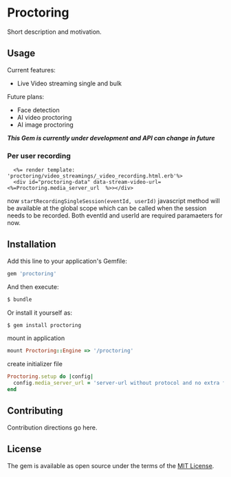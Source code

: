 # Proctoring
Short description and motivation.

## Usage

Current features:

* Live Video streaming single and bulk

Future plans:

* Face detection
* AI video proctoring
* AI image proctoring

***This Gem is currently under development and API can change in future***

### Per user recording

```erb
  <%= render template: 'proctoring/video_streamings/_video_recording.html.erb'%>
  <div id="proctoring-data" data-stream-video-url=<%=Proctoring.media_server_url  %>></div>
```

now `startRecordingSingleSession(eventId, userId)` javascript method will be available at the global scope which can be called when the session needs to be recorded. Both eventId and userId are required paramaeters for now.

## Installation
Add this line to your application's Gemfile:

```ruby
gem 'proctoring'
```

And then execute:
```bash
$ bundle
```

Or install it yourself as:
```bash
$ gem install proctoring
```
mount in application

```ruby
mount Proctoring::Engine => '/proctoring'
```

create initializer file

```ruby
Proctoring.setup do |config|
  config.media_server_url = 'server-url without protocol and no extra forward slashes'
end
```

## Contributing
Contribution directions go here.

## License
The gem is available as open source under the terms of the [MIT License](https://opensource.org/licenses/MIT).

